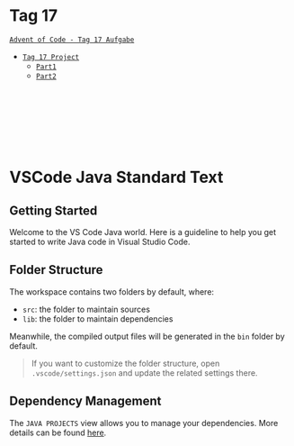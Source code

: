 # Tag 17
[`Advent of Code - Tag 17 Aufgabe`](https://adventofcode.com/2021/day/17)
* [`Tag 17 Project`](https://github.com/BAGProgrammierrunde/AOC/tree/master/FabianS/Tage/Q_Siebzehnter)
    * [`Part1`](https://github.com/BAGProgrammierrunde/AOC/tree/master/FabianS/Tage/Q_Siebzehnter/src/App.java)
    * [`Part2`](https://github.com/BAGProgrammierrunde/AOC/tree/master/FabianS/Tage/Q_Siebzehnter/src/App2.java)
<br>
<br>
<br>
<br>
<br>
<br>

# VSCode Java Standard Text

## Getting Started

Welcome to the VS Code Java world. Here is a guideline to help you get started to write Java code in Visual Studio Code.

## Folder Structure

The workspace contains two folders by default, where:

- `src`: the folder to maintain sources
- `lib`: the folder to maintain dependencies

Meanwhile, the compiled output files will be generated in the `bin` folder by default.

> If you want to customize the folder structure, open `.vscode/settings.json` and update the related settings there.

## Dependency Management

The `JAVA PROJECTS` view allows you to manage your dependencies. More details can be found [here](https://github.com/microsoft/vscode-java-dependency#manage-dependencies).
